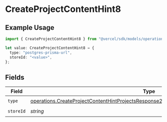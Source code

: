 # CreateProjectContentHint8

## Example Usage

```typescript
import { CreateProjectContentHint8 } from "@vercel/sdk/models/operations/createproject.js";

let value: CreateProjectContentHint8 = {
  type: "postgres-prisma-url",
  storeId: "<value>",
};
```

## Fields

| Field                                                                                                                                                                                                  | Type                                                                                                                                                                                                   | Required                                                                                                                                                                                               | Description                                                                                                                                                                                            |
| ------------------------------------------------------------------------------------------------------------------------------------------------------------------------------------------------------ | ------------------------------------------------------------------------------------------------------------------------------------------------------------------------------------------------------ | ------------------------------------------------------------------------------------------------------------------------------------------------------------------------------------------------------ | ------------------------------------------------------------------------------------------------------------------------------------------------------------------------------------------------------ |
| `type`                                                                                                                                                                                                 | [operations.CreateProjectContentHintProjectsResponse200ApplicationJSONResponseBodyEnv8Type](../../models/operations/createprojectcontenthintprojectsresponse200applicationjsonresponsebodyenv8type.md) | :heavy_check_mark:                                                                                                                                                                                     | N/A                                                                                                                                                                                                    |
| `storeId`                                                                                                                                                                                              | *string*                                                                                                                                                                                               | :heavy_check_mark:                                                                                                                                                                                     | N/A                                                                                                                                                                                                    |